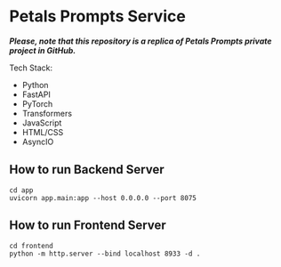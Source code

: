 # Petals Prompts Service

***Please, note that this repository is a replica of Petals Prompts private project in GitHub.***

Tech Stack:
- Python
- FastAPI
- PyTorch
- Transformers
- JavaScript
- HTML/CSS
- AsyncIO

## How to run Backend Server

```
cd app
uvicorn app.main:app --host 0.0.0.0 --port 8075
```

## How to run Frontend Server

```
cd frontend
python -m http.server --bind localhost 8933 -d .
```
